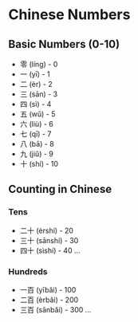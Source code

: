 # Chinese Numbers

## Basic Numbers (0-10)

- 零 (líng) - 0
- 一 (yī) - 1
- 二 (èr) - 2
- 三 (sān) - 3
- 四 (sì) - 4
- 五 (wǔ) - 5
- 六 (liù) - 6
- 七 (qī) - 7
- 八 (bā) - 8
- 九 (jiǔ) - 9
- 十 (shí) - 10

## Counting in Chinese

### Tens
- 二十 (èrshí) - 20
- 三十 (sānshí) - 30
- 四十 (sìshí) - 40
...

### Hundreds
- 一百 (yībǎi) - 100
- 二百 (èrbǎi) - 200
- 三百 (sānbǎi) - 300
...
